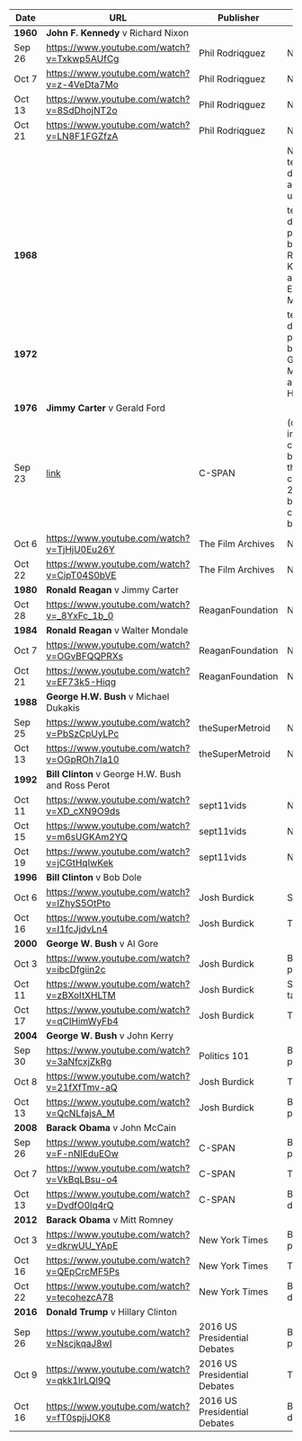 |Date    |URL|Publisher|Notes|
|--------|---------------------------------------------|-----------------|-------|
|**1960**| **John F. Kennedy** v Richard Nixon         |                 |       |
|Sep 26  | https://www.youtube.com/watch?v=Txkwp5AUfCg | Phil Rodriqguez | Notes |
|Oct 7   | https://www.youtube.com/watch?v=z-4VeDta7Mo | Phil Rodriqguez | Notes |
|Oct 13  | https://www.youtube.com/watch?v=8SdDhojNT2o | Phil Rodriqguez | Notes |
|Oct 21  | https://www.youtube.com/watch?v=LN8F1FGZfzA | Phil Rodriqguez | Notes |
|        |   |         | No television debates again until...                                       |
|**1968**|   |         | televised democratic primary between Robert F. Kennedy and Eugene McCarthy |
|**1972**|   |         | televised democratic primary between George McGovern and Hubert Humphrey   |
|**1976**| **Jimmy Carter** v Gerald Ford |         |  |
|Sep 23 | [link](https://archive.org/details/CSPAN_20160925_054000_1976_Presidential_Candidates_First_Debate) | C-SPAN | (one hour in, a capacitor blew and the signal cut out for 27 minutes before coming back) |
|Oct 6  | https://www.youtube.com/watch?v=TjHjU0Eu26Y | The Film Archives | Notes |
|Oct 22 | https://www.youtube.com/watch?v=CipT04S0bVE | The Film Archives | Notes |
|**1980**| **Ronald Reagan** v Jimmy Carter |         |  |
|Oct 28 | https://www.youtube.com/watch?v=_8YxFc_1b_0 | ReaganFoundation | Notes |
|**1984**| **Ronald Reagan** v Walter Mondale |         |  |
|Oct 7  | https://www.youtube.com/watch?v=OGvBFQQPRXs | ReaganFoundation | Notes |
|Oct 21 | https://www.youtube.com/watch?v=EF73k5-Hiqg | ReaganFoundation | Notes |
|**1988**| **George H.W. Bush** v Michael Dukakis |         |  |
|Sep 25 | https://www.youtube.com/watch?v=PbSzCpUyLPc | theSuperMetroid | Notes |
|Oct 13 | https://www.youtube.com/watch?v=OGpROh7Ia10 | theSuperMetroid | Notes |
|**1992**| **Bill Clinton** v George H.W. Bush and Ross Perot |         |  |
|Oct 11 | https://www.youtube.com/watch?v=XD_cXN9O9ds | sept11vids      | Notes |
|Oct 15 | https://www.youtube.com/watch?v=m6sUGKAm2YQ | sept11vids      | Notes |
|Oct 19 | https://www.youtube.com/watch?v=jCGtHqIwKek | sept11vids      | Notes |
|**1996**| **Bill Clinton** v Bob Dole |         |  |
|Oct 6  | https://www.youtube.com/watch?v=lZhyS5OtPto | Josh Burdick      | Standard  |
|Oct 16 | https://www.youtube.com/watch?v=I1fcJjdvLn4 | Josh Burdick      | Town hall |
|**2000**| **George W. Bush** v Al Gore |         |  |
|Oct 3  | https://www.youtube.com/watch?v=ibcDfgiin2c | Josh Burdick      | Behind a podium  |
|Oct 11 | https://www.youtube.com/watch?v=zBXoItXHLTM | Josh Burdick      | Seated at a table |
|Oct 17 | https://www.youtube.com/watch?v=qCIHimWyFb4 | Josh Burdick      | Town hall |
|**2004**| **George W. Bush** v John Kerry |         |  |
|Sep 30 | https://www.youtube.com/watch?v=3aNfcxjZkRg | Politics 101      | Behind a podium  |
|Oct 8  | https://www.youtube.com/watch?v=21fXfTmv-aQ | Josh Burdick      | Town hall |
|Oct 13 | https://www.youtube.com/watch?v=QcNLfajsA_M | Josh Burdick      | Behind a podium |
|**2008**| **Barack Obama** v John McCain |         |  |
|Sep 26 | https://www.youtube.com/watch?v=F-nNIEduEOw | C-SPAN | Behind a podium |
|Oct 7  | https://www.youtube.com/watch?v=VkBqLBsu-o4 | C-SPAN | Town hall       |
|Oct 13 | https://www.youtube.com/watch?v=DvdfO0lq4rQ | C-SPAN | Behind a desk   |
|**2012**| **Barack Obama** v Mitt Romney |         |  |
|Oct 3  | https://www.youtube.com/watch?v=dkrwUU_YApE | New York Times | Behind a podium |
|Oct 16 | https://www.youtube.com/watch?v=QEpCrcMF5Ps | New York Times | Town hall       |
|Oct 22 | https://www.youtube.com/watch?v=tecohezcA78 | New York Times | Behind a desk   |
|**2016**| **Donald Trump** v Hillary Clinton |         |  |
|Sep 26 | https://www.youtube.com/watch?v=NscjkqaJ8wI | 2016 US Presidential Debates | Behind a podium |
|Oct 9  | https://www.youtube.com/watch?v=qkk1lrLQl9Q | 2016 US Presidential Debates | Town hall       |
|Oct 16 | https://www.youtube.com/watch?v=fT0spjjJOK8 | 2016 US Presidential Debates | Behind a desk   |
